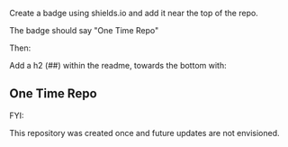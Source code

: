 Create a badge using shields.io and add it near the top of the repo.

The badge should say "One Time Repo"

Then:

Add a h2 (##) within the readme, towards the bottom with:

## One Time Repo

FYI:

This repository was created once and future updates are not envisioned. 